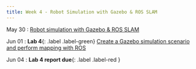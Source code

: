 ```yaml
---
title: Week 4 - Robot Simulation with Gazebo & ROS SLAM
---
```


May 30
: [Robot simulation with Gazebo & ROS SLAM](#)

Jun 01
: **Lab 4**{: .label .label-green} [Create a Gazebo simulation scenario and perform mapping with ROS](#)

Jun 04
: **Lab 4 report due**{: .label .label-red }
